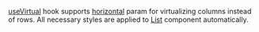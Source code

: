 [useVirtual](https://af-utils.com/virtual/reference/virtual-react.usevirtual.md) hook
supports [horizontal](https://af-utils.com/virtual/reference/virtual-core.virtualscrollerinitialparams.horizontal.md) param
for virtualizing columns instead of rows.
All necessary styles are applied to [List](https://af-utils.com/virtual/reference/virtual-react.list.md) component automatically.
